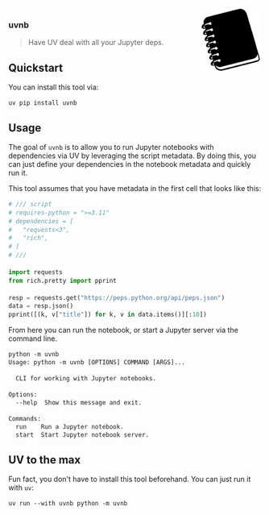 <img src="img.png" width="125" height="125" align="right" />

### uvnb

> Have UV deal with all your Jupyter deps.

## Quickstart 

You can install this tool via: 

```
uv pip install uvnb
```

## Usage 

The goal of `uvnb` is to allow you to run Jupyter notebooks with dependencies via UV by leveraging the script metadata. By doing this, you can just define your dependencies in the notebook metadata and quickly run it. 

This tool assumes that you have metadata in the first cell that looks like this: 

```python
# /// script
# requires-python = ">=3.11"
# dependencies = [
#   "requests<3",
#   "rich",
# ]
# ///

import requests
from rich.pretty import pprint

resp = requests.get("https://peps.python.org/api/peps.json")
data = resp.json()
pprint([(k, v["title"]) for k, v in data.items()][:10])
```

From here you can run the notebook, or start a Jupyter server via the command line. 

```
python -m uvnb
Usage: python -m uvnb [OPTIONS] COMMAND [ARGS]...

  CLI for working with Jupyter notebooks.

Options:
  --help  Show this message and exit.

Commands:
  run    Run a Jupyter notebook.
  start  Start Jupyter notebook server.
```

## UV to the max 

Fun fact, you don't have to install this tool beforehand. You can just run it with `uv`: 

```
uv run --with uvnb python -m uvnb
```

